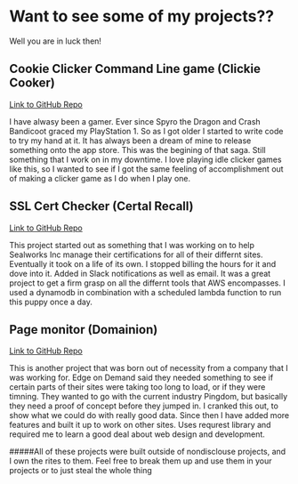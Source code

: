 # Want to see some of my projects??

Well you are in luck then!


## Cookie Clicker Command Line game (Clickie Cooker)
[Link to GitHub Repo](https://github.com/teigesaccord/Clickie-Cooker)


I have alwasy been a gamer. Ever since Spyro the Dragon and Crash Bandicoot graced my PlayStation 1. So as I got older I started to write code to try my hand at it. It has always been a dream of mine to release something onto the app store. This was the begining of that saga. Still something that I work on in my downtime. I love playing idle clicker games like this, so I wanted to see if I got the same feeling of accomplishment out of making a clicker game as I do when I play one. 

## SSL Cert Checker (Certal Recall)
[Link to GitHub Repo](https://github.com/teigesaccord/Certal-Recall)

This project started out as something that I was working on to help Sealworks Inc manage their certifications for all of their differnt sites. Eventually it took on a life of its own. I stopped billing the hours for it and dove into it. Added in Slack notifications as well as email. It was a great project to get a firm grasp on all the differnt tools that AWS encompasses. I used a dynamodb in combination with a scheduled lambda function to run this puppy once a day. 

## Page monitor (Domainion)
[Link to GitHub Repo](https://github.com/teigesaccord/Domainion)

This is another project that was born out of necessity from a company that I was working for. Edge on Demand said they needed something to see if certain parts of their sites were taking too long to load, or if they were timning. They wanted to go with the current industry Pingdom, but basically they need a proof of concept before they jumped in. I cranked this out, to show what we could do with really good data. Since then I have added more features and built it up to work on other sites. Uses requrest library and required me to learn a good deal about web design and development.

#####All of these projects were built outside of nondisclouse projects, and I own the rites to them. Feel free to break them up and use them in your projects or to just steal the whole thing